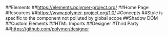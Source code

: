 ##Elements
##https://elements.polymer-project.org/
##Home Page
#Resources
##https://www.polymer-project.org/1.0/
#Concepts
##Style is specific to the component not polluted by global scope
##Shadow DOM
##Custom Elements
##HTML Imports
##Designer
#Third Party
##https://github.com/polymer/designer
